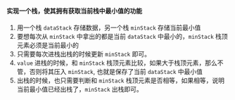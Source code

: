 #### 实现一个栈，使其拥有获取当前栈中最小值的功能

1. 用一个栈 ```dataStack``` 存储数据，另一个栈 ```minStack``` 存储当前最小值
2. 要想每次从 ```minStack``` 中拿出的都是当前 ```dataStack``` 中最小的，```minStack``` 栈顶元素必须是当前最小的
3. 只需要每次进栈出栈的时候更新 ```minStack``` 即可。
4. ```value``` 进栈的时候，和 ```minStack``` 栈顶元素比较，如果大于栈顶元素，那么不管，否则将其压入 ```minStack```, 也就是保存了当前 ```dataStack``` 中最小值
5. 出栈的时候，也只需要判断和 ```minStack``` 栈顶元素是否相等，如果相等，说明当前最小值已经出栈了，```minStack``` 出栈即可。


